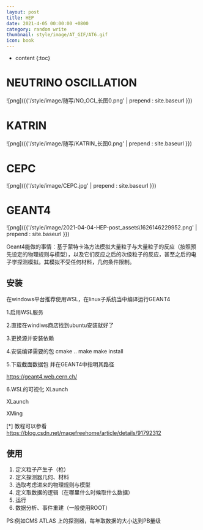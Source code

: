 ```yaml
---
layout: post
title: HEP
date: 2021-4-05 00:00:00 +0800
category: random write
thumbnail: style/image/AT_GIF/AT6.gif
icon: book
---
```


* content
{:toc}


# NEUTRINO OSCILLATION


![png]({{'/style/image/随写/NO_OCI_长图0.png' | prepend : site.baseurl }})


# KATRIN

![png]({{'/style/image/随写/KATRIN_长图0.png' | prepend : site.baseurl }})

# CEPC

![png]({{'/style/image/CEPC.jpg' | prepend : site.baseurl }})



# GEANT4 



![png]({{'/style/image/2021-04-04-HEP-post_assets\1626146229952.png' | prepend : site.baseurl }})



Geant4能做的事情：基于蒙特卡洛方法模拟大量粒子与大量粒子的反应（按照预先设定的物理规则与模型），以及它们反应之后的次级粒子的反应，甚至之后的电子学探测模拟。其模拟不受任何材料，几何条件限制。




## 安装

在windows平台推荐使用WSL，在linux子系统当中编译运行GEANT4

1.启用WSL服务

2.直接在windiws商店找到ubuntu安装就好了

3.更换源并安装依赖

4.安装编译需要的包
cmake .. make make install

5.下载截面数据包 并在GEANT4中指明其路径

https://geant4.web.cern.ch/



6.WSL的可视化 XLaunch

XLaunch

XMing



[*] 教程可以参看
https://blog.csdn.net/magefreehome/article/details/91792312


## 使用

1. 定义粒子产生子（枪）
2. 定义探测器几何、材料
3. 选取考虑进来的物理规则与模型
4. 定义取数据的逻辑（在哪里什么时候取什么数据）
5. 运行
6. 数据分析、事件重建（一般使用ROOT）



PS:例如CMS ATLAS 上的探测器，每年取数据的大小达到PB量级



